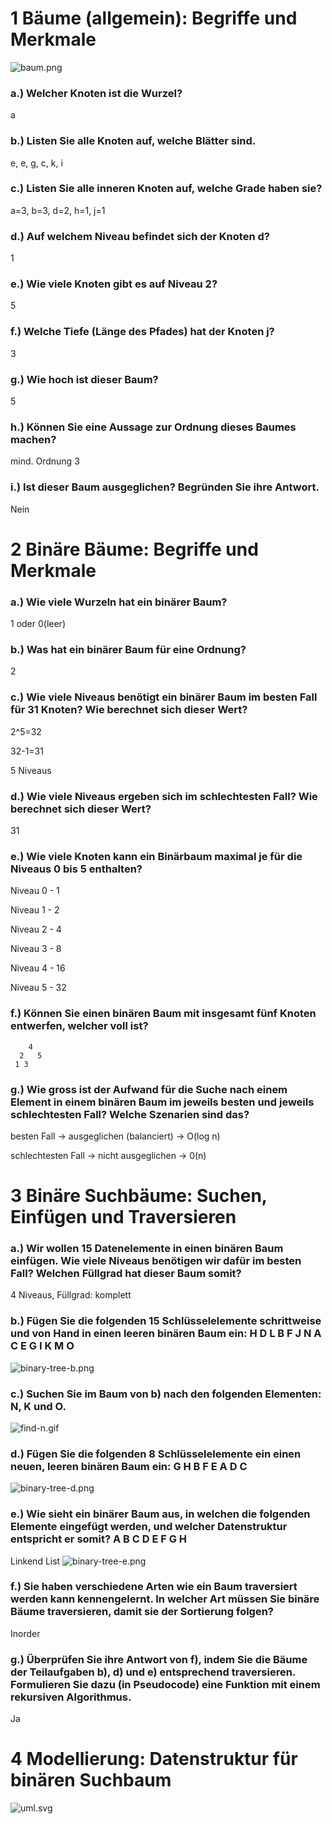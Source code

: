 # 1 Bäume (allgemein): Begriffe und Merkmale

![baum.png](img/baum.png)

### a.) Welcher Knoten ist die Wurzel?
a

### b.) Listen Sie alle Knoten auf, welche Blätter sind.
e, e, g, c, k, i

### c.) Listen Sie alle inneren Knoten auf, welche Grade haben sie?
a=3, b=3, d=2, h=1, j=1

### d.) Auf welchem Niveau befindet sich der Knoten d?
1

### e.) Wie viele Knoten gibt es auf Niveau 2?
5

### f.) Welche Tiefe (Länge des Pfades) hat der Knoten j?
3

### g.) Wie hoch ist dieser Baum?
5

### h.) Können Sie eine Aussage zur Ordnung dieses Baumes machen?
mind. Ordnung 3

### i.) Ist dieser Baum ausgeglichen? Begründen Sie ihre Antwort.
Nein


# 2 Binäre Bäume: Begriffe und Merkmale 

### a.) Wie viele Wurzeln hat ein binärer Baum?
1 oder 0(leer)

### b.) Was hat ein binärer Baum für eine Ordnung?
2

### c.) Wie viele Niveaus benötigt ein binärer Baum im besten Fall für 31 Knoten? Wie berechnet sich dieser Wert?
2^5=32 

32-1=31 

5 Niveaus

### d.) Wie viele Niveaus ergeben sich im schlechtesten Fall? Wie berechnet sich dieser Wert?
31

### e.) Wie viele Knoten kann ein Binärbaum maximal je für die Niveaus 0 bis 5 enthalten?
Niveau 0 - 1

Niveau 1 - 2

Niveau 2 - 4

Niveau 3 - 8

Niveau 4 - 16

Niveau 5 - 32


### f.) Können Sie einen binären Baum mit insgesamt fünf Knoten entwerfen, welcher voll ist?

        4
      2   5
     1 3

### g.) Wie gross ist der Aufwand für die Suche nach einem Element in einem binären Baum im jeweils besten und jeweils schlechtesten Fall? Welche Szenarien sind das?

besten Fall -> ausgeglichen (balanciert) -> O(log n)

schlechtesten Fall -> nicht ausgeglichen -> 0(n)


# 3 Binäre Suchbäume: Suchen, Einfügen und Traversieren

### a.) Wir wollen 15 Datenelemente in einen binären Baum einfügen. Wie viele Niveaus benötigen wir dafür im besten Fall? Welchen Füllgrad hat dieser Baum somit?
4 Niveaus, Füllgrad: komplett

### b.) Fügen Sie die folgenden 15 Schlüsselelemente schrittweise und von Hand in einen leeren binären Baum ein: H D L B F J N A C E G I K M O
![binary-tree-b.png](img/binary-tree-b.png)

### c.) Suchen Sie im Baum von b) nach den folgenden Elementen: N, K und O.
![find-n.gif](img/find-n.gif)

### d.) Fügen Sie die folgenden 8 Schlüsselelemente ein einen neuen, leeren binären Baum ein: G H B F E A D C
![binary-tree-d.png](img/binary-tree-d.png)

### e.) Wie sieht ein binärer Baum aus, in welchen die folgenden Elemente eingefügt werden, und welcher Datenstruktur entspricht er somit? A B C D E F G H
Linkend List
![binary-tree-e.png](img/binary-tree-e.png)

### f.) Sie haben verschiedene Arten wie ein Baum traversiert werden kann kennengelernt. In welcher Art müssen Sie binäre Bäume traversieren, damit sie der Sortierung folgen?
Inorder

### g.) Überprüfen Sie ihre Antwort von f), indem Sie die Bäume der Teilaufgaben b), d) und e) entsprechend traversieren. Formulieren Sie dazu (in Pseudocode) eine Funktion mit einem rekursiven Algorithmus.
Ja

# 4 Modellierung: Datenstruktur für binären Suchbaum

![uml.svg](img/uml.svg)